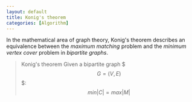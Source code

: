 ```yaml
---
layout: default
title: Konig's theorem
categories: [Algorithm]
---
```


In the mathematical area of graph theory, Konig's theorem describes an equivalence between the *maximum matching* problem and the *minimum vertex cover* problem in *bipartite graphs*.

> Konig's theorem
> Given a bipartite graph $$$G=(V,E)$$$:
>  $$min |C|  = max |M|$$
